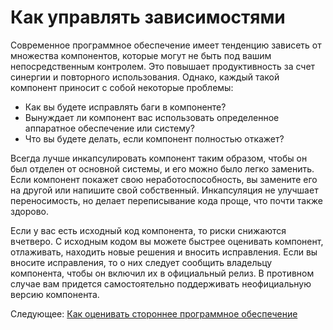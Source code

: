 # Как управлять зависимостями
[//]: # (Version:1.0.0)
Современное программное обеспечение имеет тенденцию зависеть от множества компонентов, которые могут не быть под вашим непосредственным контролем. Это повышает продуктивность за счет синергии и повторного использования. Однако, каждый такой компонент приносит с собой некоторые проблемы:

- Как вы будете исправлять баги в компоненте?
- Вынуждает ли компонент вас использовать определенное аппаратное обеспечение или систему?
- Что вы будете делать, если компонент полностью откажет?

Всегда лучше инкапсулировать компонент таким образом, чтобы он был отделен от основной системы, и его можно было легко заменить. Если компонент покажет свою неработоспособность, вы замените его на другой или напишите свой собственный. Инкапсуляция не улучшает переносимость, но делает переписывание кода проще, что почти также здорово.

Если у вас есть исходный код компонента, то риски снижаются вчетверо. С исходным кодом вы можете быстрее оценивать компонент, отлаживать, находить новые решения и вносить исправления. Если вы вносите исправления, то о них следует сообщить владельцу компонента, чтобы он включил их в официальный релиз. В противном случае вам придется самостоятельно поддерживать неофициальную версию компонента.

Следующее: [Как оценивать стороннее программное обеспечение](03-How-to-Decide-if-Software-is-Too-Immature.md)
